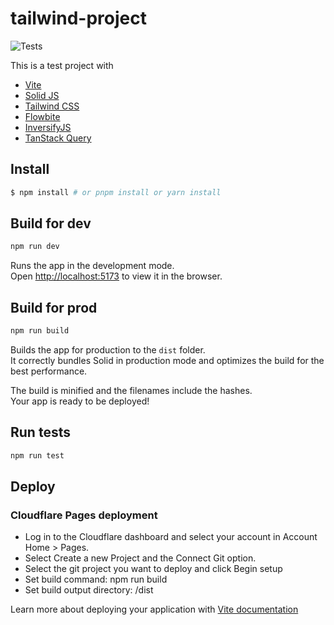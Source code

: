 # tailwind-project

![Tests](https://github.com/marsender/tailwind-project/actions/workflows/node.js.yml/badge.svg?branch=main)

This is a test project with

- [Vite](https://vitejs.dev/)
- [Solid JS](https://solidjs.com)
- [Tailwind CSS](https://tailwindcss.com/)
- [Flowbite](https://flowbite.com/)
- [InversifyJS](https://inversify.io/)
- [TanStack Query](https://tanstack.com/query/latest)

## Install

```bash
$ npm install # or pnpm install or yarn install
```

## Build for dev

```bash
npm run dev
```

Runs the app in the development mode.<br>
Open [http://localhost:5173](http://localhost:5173) to view it in the browser.

## Build for prod

```bash
npm run build
```

Builds the app for production to the `dist` folder.<br>
It correctly bundles Solid in production mode and optimizes the build for the best performance.

The build is minified and the filenames include the hashes.<br>
Your app is ready to be deployed!

## Run tests

```bash
npm run test
```

## Deploy

### Cloudflare Pages deployment

- Log in to the Cloudflare dashboard and select your account in Account Home > Pages.
- Select Create a new Project and the Connect Git option.
- Select the git project you want to deploy and click Begin setup
- Set build command: npm run build
- Set build output directory: /dist

Learn more about deploying your application with [Vite documentation](https://vitejs.dev/guide/static-deploy.html)
